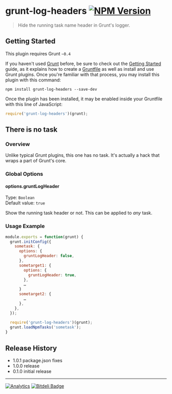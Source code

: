 # grunt-log-headers [![NPM Version](http://badge.fury.io/js/grunt-log-headers.svg)](http://badge.fury.io/js/grunt-log-headers)

> Hide the running task name header in Grunt's logger.

## Getting Started
This plugin requires Grunt `~0.4`

If you haven't used [Grunt](http://gruntjs.com/) before, be sure to check out the [Getting Started](http://gruntjs.com/getting-started) guide, as it explains how to create a [Gruntfile](http://gruntjs.com/sample-gruntfile) as well as install and use Grunt plugins. Once you're familiar with that process, you may install this plugin with this command:

```shell
npm install grunt-log-headers --save-dev
```

Once the plugin has been installed, it may be enabled inside your Gruntfile with this line of JavaScript:

```js
require('grunt-log-headers')(grunt);
```

## There is no task

### Overview
Unlike typical Grunt plugins, this one has no task. It's actually a hack that wraps a part of Grunt's core.

### Global Options

#### options.gruntLogHeader
Type: `Boolean`  
Default value: `true`  

Show the running task header or not. This can be applied to *any* task.

### Usage Example
```js
module.exports = function(grunt) {
  grunt.initConfig({
    sometask: {
      options: {
        gruntLogHeader: false,
      },
      sometarget1: {
        options: {
          gruntLogHeader: true,
        },
        …
      }
      sometarget2: {
        …
      },
    },
  });
  
  require('grunt-log-headers')(grunt);
  grunt.loadNpmTasks('sometask');
}
```

## Release History
* 1.0.1 package.json fixes
* 1.0.0 release
* 0.1.0 initial release

---

[![Analytics](https://ga-beacon.appspot.com/UA-3614308-12/stevenvachon/grunt-log-headers)](https://github.com/igrigorik/ga-beacon "Google Analytics") [![Bitdeli Badge](https://d2weczhvl823v0.cloudfront.net/stevenvachon/grunt-log-headers/trend.png)](https://bitdeli.com/free)
